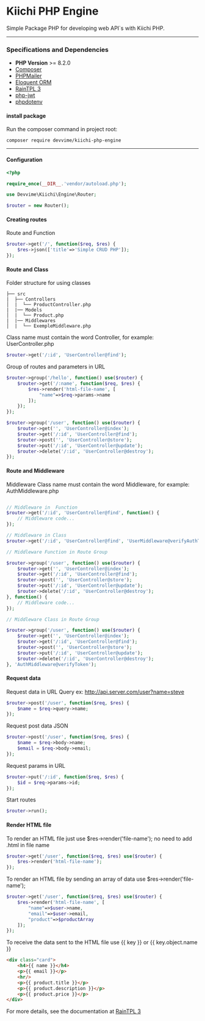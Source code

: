 # Kiichi PHP Engine

Simple Package PHP for developing web API`s with Kiichi PHP.

***

### Specifications and Dependencies

- **PHP Version** >= 8.2.0
- [Composer](https://getcomposer.org/)
- [PHPMailer](https://github.com/PHPMailer/PHPMailer)
- [Eloquent ORM](https://laravel-docs-pt-br.readthedocs.io/en/latest/eloquent/)
- [RainTPL 3](https://github.com/feulf/raintpl3)
- [php-jwt](https://github.com/firebase/php-jwt)
- [phpdotenv](https://github.com/vlucas/phpdotenv)

#### install package

Run the composer command in project root:

```
composer require devvime/kiichi-php-engine
```

***

#### Configuration

```php
<?php

require_once(__DIR__.'vendor/autoload.php');

use Devvime\Kiichi\Engine\Router;

$router = new Router();
```

#### Creating routes

Route and Function

```php
$router->get('/', function($req, $res) {
    $res->json(['title'=>'Simple CRUD PHP']);
});
```

#### Route and Class

Folder structure for using classes

```
├── src
|  ├── Controllers
│  |  └── ProductController.php
|  |── Models
│  |  └── Product.php
|  |── Middlewares
│  |  └── ExempleMiddleware.php
```

Class name must contain the word Controller, for example: UserController.php


```php
$router->get('/:id', 'UserController@find');
```

Group of routes and parameters in URL

```php
$router->group('/hello', function() use($router) {
    $router->get('/:name', function($req, $res) {
        $res->render('html-file-name', [
            "name"=>$req->params->name            
        ]);
    });
});

$router->group('/user', function() use($router) {
    $router->get('', 'UserController@index');
    $router->get('/:id', 'UserController@find');
    $router->post('', 'UserController@store');
    $router->put('/:id', 'UserController@update');
    $router->delete('/:id', 'UserController@destroy');
});
```

#### Route and Middleware

Middleware Class name must contain the word Middleware, for example: AuthMiddleware.php

```php

// Middleware in  Function
$router->get('/:id', 'UserController@find', function() {
    // Middleware code...
});

// Middleware in Class
$router->get('/:id', 'UserController@find', 'UserMiddleware@verifyAuthToken');

// Middleware Function in Route Group

$router->group('/user', function() use($router) {
    $router->get('', 'UserController@index');
    $router->get('/:id', 'UserController@find');
    $router->post('', 'UserController@store');
    $router->put('/:id', 'UserController@update');
    $router->delete('/:id', 'UserController@destroy');
}, function() {
    // Middleware code...
});

// Middleware Class in Route Group

$router->group('/user', function() use($router) {
    $router->get('', 'UserController@index');
    $router->get('/:id', 'UserController@find');
    $router->post('', 'UserController@store');
    $router->put('/:id', 'UserController@update');
    $router->delete('/:id', 'UserController@destroy');
}, 'AuthMiddleware@verifyToken');
```

#### Request data

Request data in URL Query ex: http://api.server.com/user?name=steve

```php
$router->post('/user', function($req, $res) {
    $name = $req->query->name;
});
```

Request post data JSON 

```php
$router->post('/user', function($req, $res) {
    $name = $req->body->name;
    $email = $req->body->email;
});
```

Request params in URL

```php
$router->put('/:id', function($req, $res) {
    $id = $req->params->id;
});
```

Start routes

```php
$router->run();
```

#### Render HTML file

To render an HTML file just use $res->render('file-name');
no need to add .html in file name

```php
$router->get('/user', function($req, $res) use($router) {
    $res->render('html-file-name');
});
```

To render an HTML file by sending an array of data use $res->render('file-name');

```php
$router->get('/user', function($req, $res) use($router) {
    $res->render('html-file-name', [
        "name"=>$user->name,
        "email"=>$user->email,
        "product"=>$productArray
    ]);
});
```

To receive the data sent to the HTML file use {{ key }} or {{ key.object.name }}

```html
<div class="card">
    <h4>{{ name }}</h4>
    <p>{{ email }}</p>
    <hr/>
    <p>{{ product.title }}</p>
    <p>{{ product.description }}</p>
    <p>{{ product.price }}</p>
</div>
```

For more details, see the documentation at [RainTPL 3](https://github.com/feulf/raintpl3)